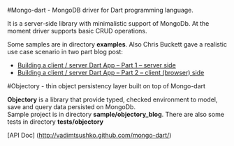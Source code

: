 #Mongo-dart - MongoDB driver for Dart programming language.

It is a server-side library with minimalistic support of MongoDb. At the moment driver supports basic CRUD operations.

Some samples are in directory **examples**. Also Chris Buckett gave a realistic use case scenario in two part blog post:

 - [Building a client / server Dart App – Part 1 – server side](http://blog.dartwatch.com/2012/03/building-client-server-dart-app-part-1.html)
 - [Building a client / server Dart App – Part 2 – client (browser) side](http://blog.dartwatch.com/2012/03/building-client-server-dart-app-part-2.html)

#Objectory - thin object persistency layer built on top of Mongo-dart

**Objectory** is a library that provide typed, checked environment to model, save and query data persisted on MongoDb.    
Sample project is in directory **sample/objectory_blog**. There are also some tests in directory **tests/objectory**

[API Doc] (http://vadimtsushko.github.com/mongo-dart/)